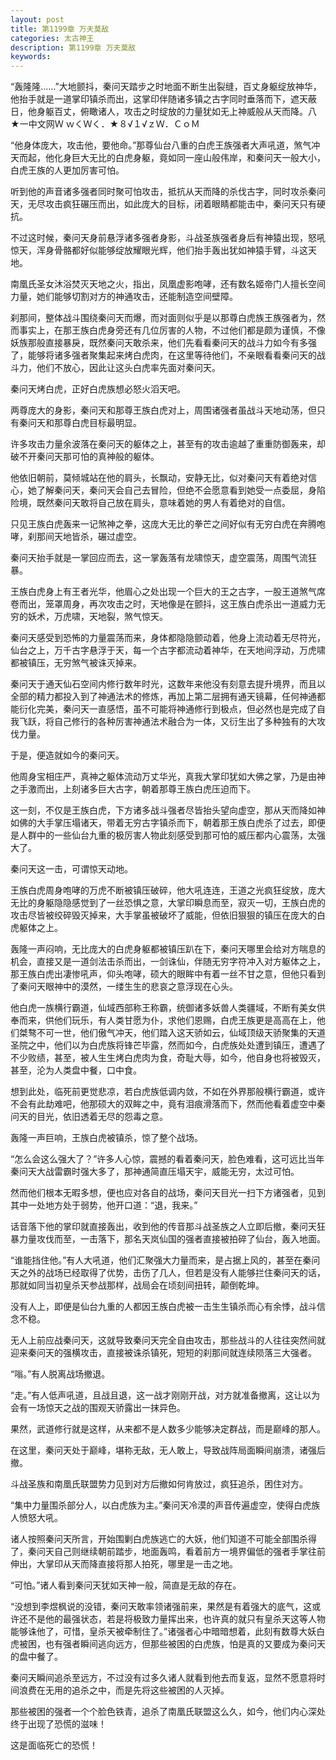 ```yaml
---
layout: post
title: 第1199章 万夫莫敌
categories: 太古神王
description: 第1199章 万夫莫敌
keywords:
---
```


“轰隆隆……”大地颤抖，秦问天踏步之时地面不断生出裂缝，百丈身躯绽放神华，他抬手就是一道掌印镇杀而出，这掌印伴随诸多镇之古字同时垂落而下，遮天蔽日，他身躯百丈，俯瞰诸人，攻击之时绽放的力量犹如无上神威般从天而降。八★一中文网Ｗ ｗくＷく．★８√１√ｚＷ．ＣｏＭ

“他身体庞大，攻击他，要他命。”那尊仙台八重的白虎王族强者大声吼道，煞气冲天而起，他化身巨大无比的白虎身躯，竟如同一座山般伟岸，和秦问天一般大小，白虎王族的人更加厉害可怕。

听到他的声音诸多强者同时聚可怕攻击，抵抗从天而降的杀伐古字，同时攻杀秦问天，无尽攻击疯狂碾压而出，如此庞大的目标，闭着眼睛都能击中，秦问天只有硬抗。

不过这时候，秦问天身前悬浮诸多强者身影，斗战圣族强者身后有神猿出现，怒吼惊天，浑身骨骼都好似能够绽放耀眼光辉，他们抬手轰出犹如神猿手臂，斗这天地。

南凰氏圣女沐浴焚灭天地之火，指出，凤凰虚影咆哮，还有数名姬帝门人擅长空间力量，她们能够切割对方的神通攻击，还能制造空间壁障。

刹那间，整体战斗围绕秦问天而爆，而对面则似乎是以那尊白虎族王族强者为，然而事实上，在那王族白虎身旁还有几位厉害的人物，不过他们都是颇为谨慎，不像妖族那般直接暴戾，既然秦问天敢杀来，他们先看看秦问天的战斗力如今有多强了，能够将诸多强者聚集起来烤白虎肉，在这里等待他们，不亲眼看看秦问天的战斗力，他们不放心，因此让这头白虎率先面对秦问天。

秦问天烤白虎，正好白虎族想必怒火滔天吧。

两尊庞大的身影，秦问天和那尊王族白虎对上，周围诸强者虽战斗天地动荡，但只有秦问天和那尊白虎目标最明显。

许多攻击力量余波落在秦问天的躯体之上，甚至有的攻击逾越了重重防御轰来，却破不开秦问天那可怕的真神般的躯体。

他依旧朝前，莫倾城站在他的肩头，长飘动，安静无比，似对秦问天有着绝对信心，她了解秦问天，秦问天会自己去冒险，但绝不会愿意看到她受一点委屈，身陷险境，既然秦问天敢将自己放在肩头，意味着她的男人有着绝对的自信。

只见王族白虎轰来一记煞神之拳，这庞大无比的拳芒之间好似有无穷白虎在奔腾咆哮，刹那间天地皆杀，碾过虚空。

秦问天抬手就是一掌回应而去，这一掌轰落有龙啸惊天，虚空震荡，周围气流狂暴。

王族白虎身上有王者光华，他眉心之处出现一个巨大的王之古字，一股王道煞气席卷而出，笼罩周身，再次攻击之时，天地像是在颤抖，这王族白虎杀出一道威力无穷的妖术，万虎啸，天地裂，煞气惊天。

秦问天感受到恐怖的力量震荡而来，身体都隐隐颤动着，他身上流动着无尽符光，仙台之上，万千古字悬浮于天，每一个古字都流动着神华，在天地间浮动，万虎啸都被镇压，无穷煞气被诛灭掉来。

秦问天于通天仙石空间内修行数年时光，这数年来他没有刻意去提升境界，而且以全部的精力都投入到了神通法术的修炼，再加上第二层拥有通天镜幕，任何神通都能衍化完美，秦问天一直感悟，虽不可能将神通修行到极点，但必然也是完成了自我飞跃，将自己修行的各种厉害神通法术融合为一体，又衍生出了多种独有的大攻伐力量。

于是，便造就如今的秦问天。

他周身宝相庄严，真神之躯体流动万丈华光，真我大掌印犹如大佛之掌，乃是由神之手激而出，上刻诸多巨大古字，朝着那尊王族白虎压迫而下。

这一刻，不仅是王族白虎，下方诸多战斗强者尽皆抬头望向虚空，那从天而降如神如佛的大手掌压塌诸天，带着无穷古字镇杀而下，朝着那王族白虎杀了过去，即便是人群中的一些仙台九重的极厉害人物此刻感受到那可怕的威压都内心震荡，太强大了。

秦问天这一击，可谓惊天动地。

王族白虎周身咆哮的万虎不断被镇压破碎，他大吼连连，王道之光疯狂绽放，庞大无比的身躯隐隐感觉到了一丝恐惧之意，大掌印瞬息而至，寂灭一切，王族白虎的攻击尽皆被绞碎毁灭掉来，大手掌虽被破坏了威能，但依旧狠狠的镇压在庞大的白虎躯体之上。

轰隆一声闷响，无比庞大的白虎身躯都被镇压趴在下，秦问天哪里会给对方喘息的机会，直接又是一道剑法击杀而出，一剑诛仙，伴随无穷字符冲入对方躯体之上，那王族白虎出凄惨吼声，仰头咆哮，硕大的眼眸中有着一丝不甘之意，但他只看到了秦问天眼神中的漠然，一缕生生的悲哀之意浮现在心头。

他白虎一族横行霸道，仙域西部称王称霸，统御诸多妖兽人类疆域，不断有美女供奉而来，供他们玩乐，有人类甘愿为仆，求他们恩赐，白虎王族更是高高在上，他们桀骜不可一世，他们傲气冲天，他们踏入这天骄如云，仙域顶级天骄聚集的天道圣院之中，他们以为白虎族将锋芒毕露，然而如今，白虎族处处遭到镇压，遭遇了不少败绩，甚至，被人生生烤白虎肉为食，奇耻大辱，如今，他自身也将被毁灭，甚至，沦为人类盘中餐，口中食。

想到此处，临死前更觉悲凉，若白虎族低调内敛，不如在外界那般横行霸道，或许不会有此劫难吧，他那硕大的双眸之中，竟有泪痕滑落而下，然而他看着虚空中秦问天的目光，依旧透着无尽的怨毒之意。

轰隆一声巨响，王族白虎被镇杀，惊了整个战场。

“怎么会这么强大了？”许多人心惊，震撼的看着秦问天，脸色难看，这可远比当年秦问天大战雷霸时强大多了，那神通简直压塌天宇，威能无穷，太过可怕。

然而他们根本无暇多想，便也应对各自的战场，秦问天目光一扫下方诸强者，见到其中一处地方处于弱势，他开口道：“退，我来。”

话音落下他的掌印就直接轰出，收到他的传音那斗战圣族之人立即后撤，秦问天狂暴力量攻伐而至，一击落下，那名天岚仙国的强者直接被拍碎了仙台，轰入地面。

“谁能挡住他。”有人大吼道，他们汇聚强大力量而来，是占据上风的，甚至在秦问天之外的战场已经取得了优势，击伤了几人，但若是没有人能够拦住秦问天的话，那就如同当初皇杀天参战那样，战局会在顷刻间扭转，颠倒乾坤。

没有人上，即便是仙台九重的人都因王族白虎被一击生生镇杀而心有余悸，战斗信念不稳。

无人上前应战秦问天，这就导致秦问天完全自由攻击，那些战斗的人往往突然间就迎来秦问天的强横攻击，直接被诛杀镇死，短短的刹那间就连续陨落三大强者。

“嗡。”有人脱离战场撤退。

“走。”有人低声吼道，且战且退，这一战才刚刚开战，对方就准备撤离，这让以为会有一场惊天之战的围观天骄露出一抹异色。

果然，武道修行就是这样，从来都不是人数多少能够决定群战，而是巅峰的那人。

在这里，秦问天处于巅峰，堪称无敌，无人敢上，导致战阵局面瞬间崩溃，诸强后撤。

斗战圣族和南凰氏联盟势力见到对方后撤如何肯放过，疯狂追杀，困住对方。

“集中力量围杀部分人，以白虎族为主。”秦问天冷漠的声音传遍虚空，使得白虎族人愤怒大吼。

诸人按照秦问天所言，开始围剿白虎族逃亡的大妖，他们知道不可能全部围杀得了，秦问天自己则继续朝前踏步，地面轰鸣，看着前方一境界偏低的强者手掌往前伸出，大掌印从天而降直接将那人拍死，哪里是一击之地。

“可怕。”诸人看到秦问天犹如天神一般，简直是无敌的存在。

“没想到李煜枫说的没错，秦问天敢率领诸强前来，果然是有着强大的底气，这或许还不是他的最强状态，若是将极致力量挥出来，也许真的就只有皇杀天这等人物能够诛他了，可惜，皇杀天被牵制住了。”诸强者心中暗暗想着，此刻有数尊大妖白虎被困，也有强者瞬间逃向远方，但那些被困的白虎族，怕是真的又要成为秦问天的盘中餐了。

秦问天瞬间追杀至远方，不过没有过多久诸人就看到他去而复返，显然不愿意将时间浪费在无用的追杀之中，而是先将这些被困的人灭掉。

那些被困的强者一个个脸色铁青，追杀了南凰氏联盟这么久，如今，他们内心深处终于出现了恐慌的滋味！

这是面临死亡的恐慌！
